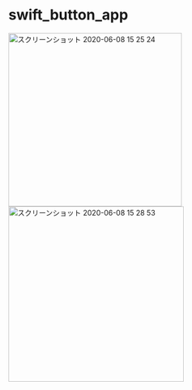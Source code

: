 # swift_button_app

<img width="342" alt="スクリーンショット 2020-06-08 15 25 24" src="https://user-images.githubusercontent.com/49052894/83998773-47a1cd80-a99c-11ea-9ac9-5fa2a47b368a.png">
<img width="346" alt="スクリーンショット 2020-06-08 15 28 53" src="https://user-images.githubusercontent.com/49052894/83998985-c39c1580-a99c-11ea-8db9-e47dd50c9d48.png">
